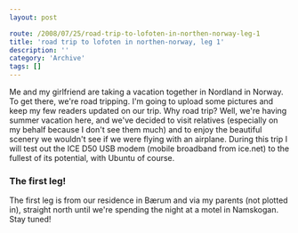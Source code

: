 ```yaml
---
layout: post

route: /2008/07/25/road-trip-to-lofoten-in-northen-norway-leg-1
title: 'road trip to lofoten in northen-norway, leg 1'
description: ''
category: 'Archive'
tags: []
---
```


Me and my girlfriend are taking a vacation together in Nordland in Norway. To
get there, we're road tripping. I'm going to upload some pictures and keep my
few readers updated on our trip. Why road trip? Well, we're having summer
vacation here, and we've decided to visit relatives (especially on my behalf
because I don't see them much) and to enjoy the beautiful scenery we wouldn't
see if we were flying with an airplane. During this trip I will test out the ICE
D50 USB modem (mobile broadband from ice.net) to the fullest of its potential,
with Ubuntu of course.

### The first leg!

The first leg is from our residence in Bærum and via my parents (not plotted
in), straight north until we're spending the night at a motel in Namskogan. Stay
tuned!
